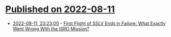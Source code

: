 # [Published on 2022-08-11](index.md)

* [2022-08-11, 23:23:00](https://soylentnews.org/article.pl?sid=22/08/11/007240&from=rss) - [First Flight of SSLV Ends in Failure: What Exactly Went Wrong With the ISRO Mission?](https://soylentnews.org/article.pl?sid=22/08/11/007240&from=rss)
